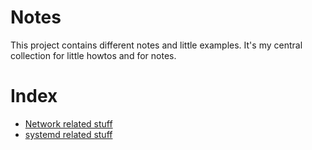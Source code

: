 # Notes

This project contains different notes and little examples. It's my central collection for
little howtos and for notes.

# Index

  * [Network related stuff](https://github.com/lehmrob/notes/blob/master/network.md)
  * [systemd related stuff](https://github.com/lehmrob/notes/blob/master/systemd.md)

